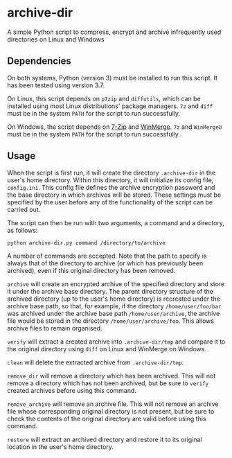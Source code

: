 # archive-dir
A simple Python script to compress, encrypt and archive infrequently used directories on Linux and Windows

## Dependencies

On both systems, Python (version 3) must be installed to run this script. It has been tested using version 3.7.

On Linux, this script depends on `p7zip` and `diffutils`, which can be installed using most Linux distributions' package managers. `7z` and `diff` must be in the system `PATH` for the script to run successfully.

On Windows, the script depends on [7-Zip](https://www.7-zip.org) and [WinMerge](https://winmerge.org). `7z` and `WinMergeU` must be in the system `PATH` for the script to run successfully.

## Usage

When the script is first run, it will create the directory `.archive-dir` in the user's home directory. Within this directory, it will initialize its config file, `config.ini`. This config file defines the archive encryption password and the base directory in which archives will be stored. These settings must be specified by the user before any of the functionality of the script can be carried out.

The script can then be run with two arguments, a command and a directory, as follows:

```
python archive-dir.py command /directory/to/archive
```

A number of commands are accepted. Note that the path to specify is always that of the directory to archive (or which has previously been archived), even if this original directory has been removed.

`archive` will create an encrypted archive of the specified directory and store it under the archive base directory. The parent directory structure of the archived directory (up to the user's home directory) is recreated under the archive base path, so that, for example, if the directory `/home/user/foo/bar` was archived under the archive base path `/home/user/archive`, the archive file would be stored in the directory `/home/user/archive/foo`. This allows archive files to remain organised.

`verify` will extract a created archive into `.archive-dir/tmp` and compare it to the original directory using `diff` on Linux and WinMerge on Windows.

`clean` will delete the extracted archive from `.archive-dir/tmp`.

`remove_dir` will remove a directory which has been archived. This will not remove a directory which has not been archived, but be sure to `verify` created archives before using this command.

`remove_archive` will remove an archive file. This will not remove an archive file whose corresponding original directory is not present, but be sure to check the contents of the original directory are valid before using this command.

`restore` will extract an archived directory and restore it to its original location in the user's home directory.
